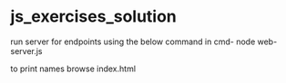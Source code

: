 # js_exercises_solution

run server for endpoints using the below command in cmd-
node web-server.js

to print names 
browse index.html
